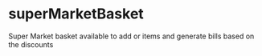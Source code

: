 # superMarketBasket
Super Market basket available to add or items and generate bills based on the discounts

